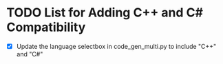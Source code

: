 # TODO List for Adding C++ and C# Compatibility

- [x] Update the language selectbox in code_gen_multi.py to include "C++" and "C#"
